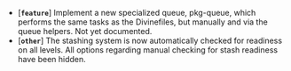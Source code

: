 * [**`feature`**] Implement a new specialized queue, pkg-queue, which performs the same tasks as the Divinefiles, but manually and via the queue helpers. Not yet documented.
* [**`other`**] The stashing system is now automatically checked for readiness on all levels. All options regarding manual checking for stash readiness have been hidden.